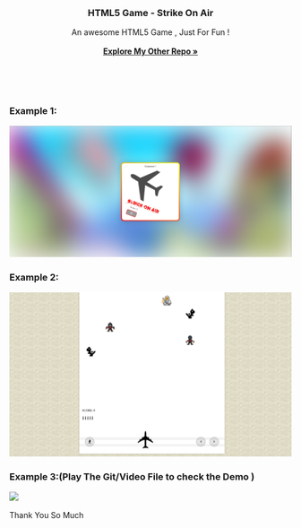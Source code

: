 <!-- HTML5 Game - Strike On Air -->
<a name="readme-top"></a>





<br />
  <h3 align="center">HTML5 Game - Strike On Air</h3>

  <p align="center">
    An awesome HTML5 Game , Just For Fun !
    <br /><br>
    <a href="https://github.com/onlycoder000/"><strong>Explore My Other Repo »</strong></a>
    <br />
    <br />
  </p>
</div>
<br>
<br>
<h3>Example 1:</h3>
<img width="700px" src="images/demo/demo1.png">
<h3>Example 2:</h3>
<img width="700px" src="images/demo/demo2.png">
<h3>Example 3:(Play The Git/Video File to check the Demo )</h3>
<img width="700px" src="images/demo/demo.gif">

Thank You So Much
